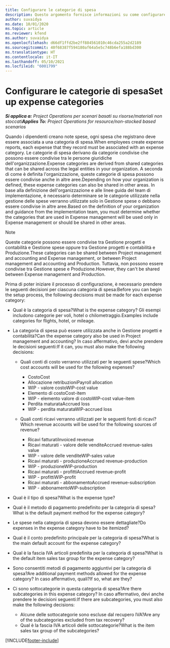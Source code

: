 ```yaml
---
title: Configurare le categorie di spesa
description: Questo argomento fornisce informazioni su come configurare le categorie di spesa e le categorie condivise per le note spese.
author: suvaidya
ms.date: 10/01/2020
ms.topic: article
ms.reviewer: kfend
ms.author: suvaidya
ms.openlocfilehash: d66df1ffd2be2ff884561010c46cda255a2d2189
ms.sourcegitcommit: 40f68387f594180af64a5e5c748b6efa188bd300
ms.translationtype: HT
ms.contentlocale: it-IT
ms.lasthandoff: 05/10/2021
ms.locfileid: "6001799"
---
```

# <a name="set-up-expense-categories"></a><span data-ttu-id="77a09-103">Configurare le categorie di spesa</span><span class="sxs-lookup"><span data-stu-id="77a09-103">Set up expense categories</span></span>

<span data-ttu-id="77a09-104">_**Si applica a:** Project Operations per scenari basati su risorse/materiali non stoccati_</span><span class="sxs-lookup"><span data-stu-id="77a09-104">_**Applies To:** Project Operations for resource/non-stocked based scenarios_</span></span>

<span data-ttu-id="77a09-105">Quando i dipendenti creano note spese, ogni spesa che registrano deve essere associata a una categoria di spesa.</span><span class="sxs-lookup"><span data-stu-id="77a09-105">When employees create expense reports, each expense that they record must be associated with an expense category.</span></span> <span data-ttu-id="77a09-106">Le categorie di spesa derivano da categorie condivise che possono essere condivise tra le persone giuridiche dell'organizzazione.</span><span class="sxs-lookup"><span data-stu-id="77a09-106">Expense categories are derived from shared categories that can be shared across the legal entities in your organization.</span></span> <span data-ttu-id="77a09-107">A seconda di come è definita l'organizzazione, queste categorie di spesa possono essere condivise anche in altre aree.</span><span class="sxs-lookup"><span data-stu-id="77a09-107">Depending on how your organization is defined, these expense categories can also be shared in other areas.</span></span> <span data-ttu-id="77a09-108">In base alla definizione dell'organizzazione e alle linee guida del team di implementazione, è necessario determinare se le categorie utilizzate nella gestione delle spese verranno utilizzate solo in Gestione spese o debbano essere condivise in altre aree.</span><span class="sxs-lookup"><span data-stu-id="77a09-108">Based on the definition of your organization and guidance from the implementation team, you must determine whether the categories that are used in Expense management will be used only in Expense management or should be shared in other areas.</span></span>

> [!NOTE]
> <span data-ttu-id="77a09-109">Queste categorie possono essere condivise tra Gestione progetti e contabilità e Gestione spese oppure tra Gestione progetti e contabilità e Produzione.</span><span class="sxs-lookup"><span data-stu-id="77a09-109">These categories can be shared between Project management and accounting and Expense management, or between Project management and accounting and Production.</span></span> <span data-ttu-id="77a09-110">Tuttavia, non possono essere condivise tra Gestione spese e Produzione.</span><span class="sxs-lookup"><span data-stu-id="77a09-110">However, they can't be shared between Expense management and Production.</span></span>

<span data-ttu-id="77a09-111">Prima di poter iniziare il processo di configurazione, è necessario prendere le seguenti decisioni per ciascuna categoria di spesa:</span><span class="sxs-lookup"><span data-stu-id="77a09-111">Before you can begin the setup process, the following decisions must be made for each expense category:</span></span>

- <span data-ttu-id="77a09-112">Qual è la categoria di spesa?</span><span class="sxs-lookup"><span data-stu-id="77a09-112">What is the expense category?</span></span> <span data-ttu-id="77a09-113">Gli esempi includono categorie per voli, hotel o chilometraggio.</span><span class="sxs-lookup"><span data-stu-id="77a09-113">Examples include categories for flights, hotel, or mileage.</span></span>
- <span data-ttu-id="77a09-114">La categoria di spesa può essere utilizzata anche in Gestione progetti e contabilità?</span><span class="sxs-lookup"><span data-stu-id="77a09-114">Can the expense category also be used in Project management and accounting?</span></span> <span data-ttu-id="77a09-115">In caso affermativo, devi anche prendere le decisioni seguenti:</span><span class="sxs-lookup"><span data-stu-id="77a09-115">If it can, you must also make the following decisions:</span></span>

    - <span data-ttu-id="77a09-116">Quali conti di costo verranno utilizzati per le seguenti spese?</span><span class="sxs-lookup"><span data-stu-id="77a09-116">Which cost accounts will be used for the following expenses?</span></span>

        - <span data-ttu-id="77a09-117">Costo</span><span class="sxs-lookup"><span data-stu-id="77a09-117">Cost</span></span>
        - <span data-ttu-id="77a09-118">Allocazione retribuzioni</span><span class="sxs-lookup"><span data-stu-id="77a09-118">Payroll allocation</span></span>
        - <span data-ttu-id="77a09-119">WIP - valore costo</span><span class="sxs-lookup"><span data-stu-id="77a09-119">WIP-cost value</span></span>
        - <span data-ttu-id="77a09-120">Elemento di costo</span><span class="sxs-lookup"><span data-stu-id="77a09-120">Cost-item</span></span>
        - <span data-ttu-id="77a09-121">WIP - elemento valore di costo</span><span class="sxs-lookup"><span data-stu-id="77a09-121">WIP-cost value-item</span></span>
        - <span data-ttu-id="77a09-122">Perdita maturata</span><span class="sxs-lookup"><span data-stu-id="77a09-122">Accrued loss</span></span>
        - <span data-ttu-id="77a09-123">WIP - perdita maturata</span><span class="sxs-lookup"><span data-stu-id="77a09-123">WIP-accrued loss</span></span>

    - <span data-ttu-id="77a09-124">Quali conti ricavi verranno utilizzati per le seguenti fonti di ricavi?</span><span class="sxs-lookup"><span data-stu-id="77a09-124">Which revenue accounts will be used for the following sources of revenue?</span></span>

        - <span data-ttu-id="77a09-125">Ricavi fatturati</span><span class="sxs-lookup"><span data-stu-id="77a09-125">Invoiced revenue</span></span>
        - <span data-ttu-id="77a09-126">Ricavi maturati - valore delle vendite</span><span class="sxs-lookup"><span data-stu-id="77a09-126">Accrued revenue-sales value</span></span>
        - <span data-ttu-id="77a09-127">WIP - valore delle vendite</span><span class="sxs-lookup"><span data-stu-id="77a09-127">WIP-sales value</span></span>
        - <span data-ttu-id="77a09-128">Ricavi maturati - produzione</span><span class="sxs-lookup"><span data-stu-id="77a09-128">Accrued revenue-production</span></span>
        - <span data-ttu-id="77a09-129">WIP - produzione</span><span class="sxs-lookup"><span data-stu-id="77a09-129">WIP-production</span></span>
        - <span data-ttu-id="77a09-130">Ricavi maturati - profitti</span><span class="sxs-lookup"><span data-stu-id="77a09-130">Accrued revenue-profit</span></span>
        - <span data-ttu-id="77a09-131">WIP - profitti</span><span class="sxs-lookup"><span data-stu-id="77a09-131">WIP-profit</span></span>
        - <span data-ttu-id="77a09-132">Ricavi maturati - abbonamento</span><span class="sxs-lookup"><span data-stu-id="77a09-132">Accrued revenue-subscription</span></span>
        - <span data-ttu-id="77a09-133">WIP - abbonamento</span><span class="sxs-lookup"><span data-stu-id="77a09-133">WIP-subscription</span></span>

- <span data-ttu-id="77a09-134">Qual è il tipo di spesa?</span><span class="sxs-lookup"><span data-stu-id="77a09-134">What is the expense type?</span></span>
- <span data-ttu-id="77a09-135">Qual è il metodo di pagamento predefinito per la categoria di spesa?</span><span class="sxs-lookup"><span data-stu-id="77a09-135">What is the default payment method for the expense category?</span></span>
- <span data-ttu-id="77a09-136">Le spese nella categoria di spesa devono essere dettagliate?</span><span class="sxs-lookup"><span data-stu-id="77a09-136">Do expenses in the expense category have to be itemized?</span></span>
- <span data-ttu-id="77a09-137">Qual è il conto predefinito principale per la categoria di spesa?</span><span class="sxs-lookup"><span data-stu-id="77a09-137">What is the main default account for the expense category?</span></span>
- <span data-ttu-id="77a09-138">Qual è la fascia IVA articoli predefinita per la categoria di spesa?</span><span class="sxs-lookup"><span data-stu-id="77a09-138">What is the default item sales tax group for the expense category?</span></span>
- <span data-ttu-id="77a09-139">Sono consentiti metodi di pagamento aggiuntivi per la categoria di spesa?</span><span class="sxs-lookup"><span data-stu-id="77a09-139">Are additional payment methods allowed for the expense category?</span></span> <span data-ttu-id="77a09-140">In caso affermativo, quali?</span><span class="sxs-lookup"><span data-stu-id="77a09-140">If so, what are they?</span></span>
- <span data-ttu-id="77a09-141">Ci sono sottocategorie in questa categoria di spesa?</span><span class="sxs-lookup"><span data-stu-id="77a09-141">Are there subcategories in this expense category?</span></span> <span data-ttu-id="77a09-142">In caso affermativo, devi anche prendere le decisioni seguenti:</span><span class="sxs-lookup"><span data-stu-id="77a09-142">If there are subcategories, you must also make the following decisions:</span></span>

    - <span data-ttu-id="77a09-143">Alcune delle sottocategorie sono escluse dal recupero IVA?</span><span class="sxs-lookup"><span data-stu-id="77a09-143">Are any of the subcategories excluded from tax recovery?</span></span>
    - <span data-ttu-id="77a09-144">Qual è la fascia IVA articoli delle sottocategorie?</span><span class="sxs-lookup"><span data-stu-id="77a09-144">What is the item sales tax group of the subcategories?</span></span>


[!INCLUDE[footer-include](../includes/footer-banner.md)]